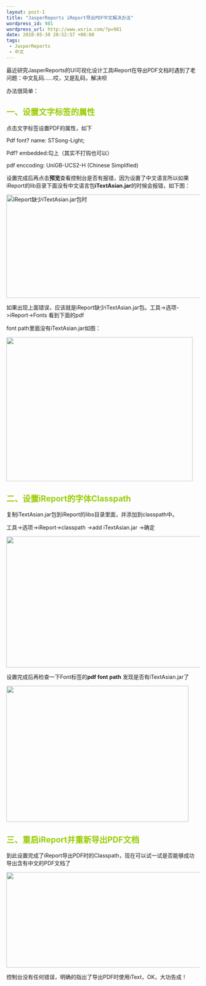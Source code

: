 ```yaml
--- 
layout: post-1
title: "JasperReports iReport导出PDF中文解决办法"
wordpress_id: 981
wordpress_url: http://www.wsria.com/?p=981
date: 2010-05-30 20:52:57 +08:00
tags: 
 - JasperReports
 - 中文
---
```

最近研究JasperReports的UI可视化设计工具iReport在导出PDF文档时遇到了老问题：中文乱码……哎，又是乱码，解决呗

办法很简单：
<h2><span style="color: #99cc00;">一、设置文字标签的属性</span></h2>
点击文字标签设置PDF的属性，如下

Pdf font? name: STSong-Light;

Pdf? embedded:勾上（其实不打钩也可以）

pdf enccoding: UniGB-UCS2-H (Chinese Simplified)

设置完成后再点击<strong>预览</strong>查看控制台是否有报错，因为设置了中文语言所以如果iReport的lib目录下面没有中文语言包<strong>iTextAsian.jar</strong>的时候会报错，如下图：

<!--more-->

<a href="http://www.kafeitu.me/files/2010/05/1.jpg"><img class="alignnone size-full  wp-image-982" title="1" src="http://www.kafeitu.me/files/2010/05/1.jpg" alt="iReport缺少iTextAsian.jar包时" width="579" height="270" /></a>

如果出现上面错误，应该就是iReport缺少iTextAsian.jar包。工具-&gt;选项-&gt;iReport-&gt;Fonts 看到下面的pdf

font path里面没有iTextAsian.jar如图：

<a href="http://www.kafeitu.me/files/2010/05/2.jpg"><img class="alignnone size-full wp-image-983" title="2" src="http://www.kafeitu.me/files/2010/05/2.jpg" alt="" width="486" height="376" /></a>
<h2><span style="color: #99cc00;">二、设置iReport的字体Classpath</span></h2>
复制iTextAsian.jar包到iReport的libs目录里面，并添加到classpath中。

工具-&gt;选项-&gt;iReport-&gt;classpath -&gt;add iTextAsian.jar -&gt;确定

<a href="http://www.kafeitu.me/files/2010/05/3.jpg"><img class="alignnone size-full wp-image-984" title="3" src="http://www.kafeitu.me/files/2010/05/3.jpg" alt="" width="547" height="342" /></a>

设置完成后再检查一下Font标签的<strong>pdf font path</strong> 发现是否有iTextAsian.jar了

<a href="http://www.kafeitu.me/files/2010/05/4.jpg"><img class="alignnone size-full wp-image-985" title="4" src="http://www.kafeitu.me/files/2010/05/4.jpg" alt="" width="475" height="355" /></a>
<h2><span style="color: #99cc00;">三、重启iReport并重新导出PDF文档</span></h2>
到此设置完成了iReport导出PDF时的Classpath，现在可以试一试是否能够成功导出含有中文的PDF文档了

<a href="http://www.kafeitu.me/files/2010/05/5.jpg"><img class="alignnone size-full wp-image-986" title="5" src="http://www.kafeitu.me/files/2010/05/5.jpg" alt="" width="581" height="249" /></a>

控制台没有任何错误，明确的指出了导出PDF时使用iText，OK，大功告成！
